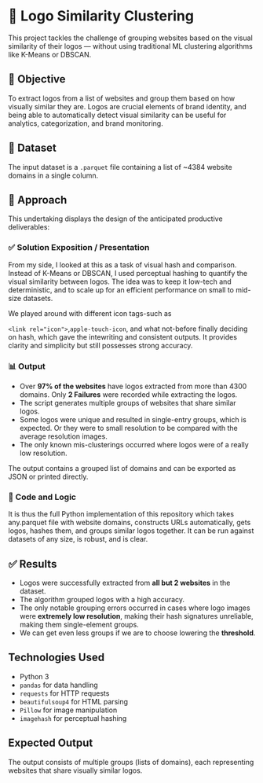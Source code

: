 # 🧠 Logo Similarity Clustering

This project tackles the challenge of grouping websites based on the visual similarity of their logos — without using traditional ML clustering algorithms like K-Means or DBSCAN.

## 🚀 Objective

To extract logos from a list of websites and group them based on how visually similar they are. Logos are crucial elements of brand identity, and being able to automatically detect visual similarity can be useful for analytics, categorization, and brand monitoring.

## 📂 Dataset

The input dataset is a `.parquet` file containing a list of ~4384 website domains in a single column.

## 🧩 Approach

This undertaking displays the design of the anticipated productive deliverables:

### ✅ Solution Exposition / Presentation
From my side, I looked at this as a task of visual hash and comparison. Instead of K-Means or DBSCAN, I used perceptual hashing to quantify the visual similarity between logos. The idea was to keep it low-tech and deterministic, and to scale up for an efficient performance on small to mid-size datasets.

We played around with different icon tags-such as

`<link rel="icon">`,`apple-touch-icon`, and what not-before finally deciding on hash, which gave the intewriting and consistent outputs. It provides clarity and simplicity but still possesses strong accuracy.

### 📊 Output
- Over **97% of the websites** have logos extracted from more than 4300 domains. Only **2 Failures** were recorded while extracting the logos.
- The script generates multiple groups of websites that share similar logos.
- Some logos were unique and resulted in single-entry groups, which is expected. Or they were to small resolution to be compared with the average resolution images.
- The only known mis-clusterings occurred where logos were of a really low resolution.

The output contains a grouped list of domains and can be exported as JSON or printed directly.

### 🧠 Code and Logic
It is thus the full Python implementation of this repository which takes any.parquet file with website domains, constructs URLs automatically, gets logos, hashes them, and groups similar logos together. It can be run against datasets of any size, is robust, and is clear.

## ✅ Results

- Logos were successfully extracted from **all but 2 websites** in the dataset.
- The algorithm grouped logos with a high accuracy.
- The only notable grouping errors occurred in cases where logo images were **extremely low resolution**, making their hash signatures unreliable, making them single-element groups.
- We can get even less groups if we are to choose lowering the **threshold**.

## Technologies Used

- Python 3
- `pandas` for data handling
- `requests` for HTTP requests
- `beautifulsoup4` for HTML parsing
- `Pillow` for image manipulation
- `imagehash` for perceptual hashing

## Expected Output

The output consists of multiple groups (lists of domains), each representing websites that share visually similar logos.


